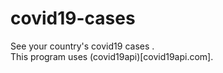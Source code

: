 # covid19-cases
See your country's covid19 cases .  
This program uses (covid19api)[covid19api.com].    
